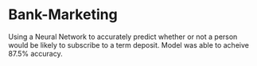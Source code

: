 # Bank-Marketing
Using a Neural Network to accurately predict whether or not a person would be likely to subscribe to a term deposit. Model was able to acheive 87.5% accuracy.
